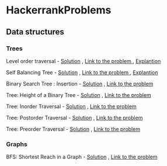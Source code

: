 # HackerrankProblems

## Data structures

### **Trees**
	
Level order traversal -
[Solution](https://github.com/JohnMiz/HackerrankProblems/blob/master/Data%20Structures/Trees/Level%20Order%20Traversal/Solution.cpp/)
,
[Link to the problem ](https://www.hackerrank.com/challenges/tree-level-order-traversal/problem/)
,
[Explantion](https://www.youtube.com/watch?v=NjdOhYKjFrU/)

Self Balancing Tree -
[Solution](https://github.com/JohnMiz/HackerrankProblems/blob/master/Data%20Structures/Trees/Self%20Balancing%20Tree/Solution.cpp/)
,
[Link to the problem ](https://www.hackerrank.com/challenges/self-balancing-tree/problem)
,
[Explantion](https://www.youtube.com/watch?v=_c9MekIdl98)

Binary Search Tree : Insertion -
[Solution](https://github.com/JohnMiz/HackerrankProblems/blob/master/Data%20Structures/Trees/Binary%20Search%20Tree%20Insertion/Solution.cpp/)
,
[Link to the problem ](https://www.hackerrank.com/challenges/binary-search-tree-insertion/problem)

Tree: Height of a Binary Tree -
[Solution](https://github.com/JohnMiz/HackerrankProblems/blob/master/Data%20Structures/Trees/Tree%20Height%20of%20a%20Binary%20Tree/Solution.cpp/)
,
[Link to the problem ](https://www.hackerrank.com/challenges/tree-height-of-a-binary-tree/problem)

Tree: Inorder Traversal -
[Solution](https://github.com/JohnMiz/HackerrankProblems/blob/master/Data%20Structures/Trees/Tree%20Inorder%20Traversal/Solution.cpp/)
,
[Link to the problem ](https://www.hackerrank.com/challenges/tree-inorder-traversal/problem)

Tree: Postorder Traversal -
[Solution](https://github.com/JohnMiz/HackerrankProblems/blob/master/Data%20Structures/Trees/Tree%20Postorder%20Traversal/Solution.cpp/)
,
[Link to the problem ](https://www.hackerrank.com/challenges/tree-postorder-traversal/problem)

Tree: Preorder Traversal -
[Solution](https://github.com/JohnMiz/HackerrankProblems/blob/master/Data%20Structures/Trees/Tree%20Preorder%20Traversal/Solution.cpp/)
,
[Link to the problem ](https://www.hackerrank.com/challenges/tree-preorder-traversal/problem)

### **Graphs**
BFS: Shortest Reach in a Graph -
[Solution](https://github.com/JohnMiz/HackerrankProblems/blob/master/Data%20Structures/Graphs/BFS%20Shortest%20Reach%20in%20a%20Graph/Solution.cpp/)
,
[Link to the problem ](https://www.hackerrank.com/challenges/ctci-bfs-shortest-reach/problem)

